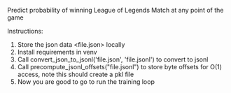 Predict probability of winning League of Legends Match at any point of the game

Instructions:
1. Store the json data <file.json> locally
2. Install requirements in venv
3. Call convert_json_to_jsonl('file.json', 'file.jsonl') to convert to jsonl
4. Call precompute_jsonl_offsets("file.jsonl") to store byte offsets for O(1) access, note this should create a pkl file
5. Now you are good to go to run the training loop

